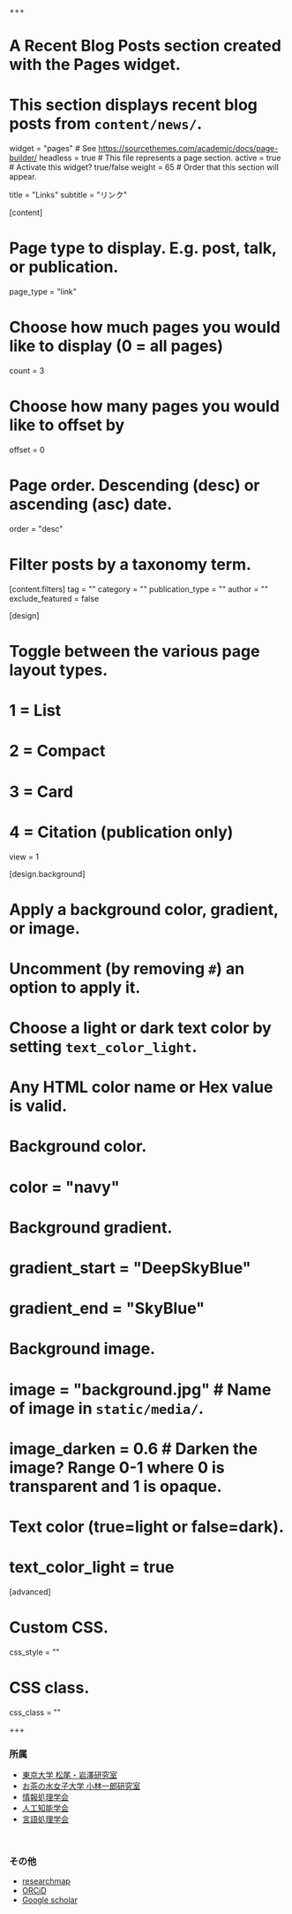 +++
# A Recent Blog Posts section created with the Pages widget.
# This section displays recent blog posts from `content/news/`.

widget = "pages"  # See https://sourcethemes.com/academic/docs/page-builder/
headless = true  # This file represents a page section.
active = true  # Activate this widget? true/false
weight = 65  # Order that this section will appear.

title = "Links"
subtitle = "リンク"

[content]
  # Page type to display. E.g. post, talk, or publication.
  page_type = "link"
  
  # Choose how much pages you would like to display (0 = all pages)
  count = 3
  
  # Choose how many pages you would like to offset by
  offset = 0

  # Page order. Descending (desc) or ascending (asc) date.
  order = "desc"

  # Filter posts by a taxonomy term.
  [content.filters]
    tag = ""
    category = ""
    publication_type = ""
    author = ""
    exclude_featured = false
  
[design]
  # Toggle between the various page layout types.
  #   1 = List
  #   2 = Compact
  #   3 = Card
  #   4 = Citation (publication only)
  view = 1
  
[design.background]
  # Apply a background color, gradient, or image.
  #   Uncomment (by removing `#`) an option to apply it.
  #   Choose a light or dark text color by setting `text_color_light`.
  #   Any HTML color name or Hex value is valid.
  
  # Background color.
  # color = "navy"
  
  # Background gradient.
  # gradient_start = "DeepSkyBlue"
  # gradient_end = "SkyBlue"
  
  # Background image.
  # image = "background.jpg"  # Name of image in `static/media/`.
  # image_darken = 0.6  # Darken the image? Range 0-1 where 0 is transparent and 1 is opaque.

  # Text color (true=light or false=dark).
  # text_color_light = true  
  
[advanced]
 # Custom CSS. 
 css_style = ""
 
 # CSS class.
 css_class = ""
 
+++
### 所属
- <a href="https://weblab.t.u-tokyo.ac.jp/" target="_blank">東京大学 松尾・岩澤研究室</a>
- <a href="https://www.koba.is.ocha.ac.jp/kobalab/index.php/ja/home-ja/" target="_blank">お茶の水女子大学 小林一郎研究室</a>
- <a href="https://www.ipsj.or.jp" target="_blank">情報処理学会</a>
- <a href="https://www.ai-gakkai.or.jp" target="_blank">人工知能学会</a>
- <a href="https://www.anlp.jp/" target="_blank">言語処理学会</a>

<br>

### その他
- <a href="https://researchmap.jp/erikuroda?lang=ja" target="_blank">researchmap</a>
- <a href="https://orcid.org/0000-0001-6248-5056" target="_blank">ORCiD</a>
- <a href="https://scholar.google.co.jp/citations?user=ym-sVBkAAAAJ&hl=ja" target="_blank">Google scholar</a>
